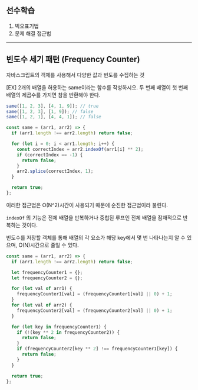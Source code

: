 ## 선수학습

1. 빅오표기법
2. 문제 해결 접근법

---

## 빈도수 세기 패턴 (Frequency Counter)

자바스크립트의 객체를 사용해서 다양한 값과 빈도를 수집하는 것

[EX] 2개의 배열을 허용하는 same이라는 함수를 작성하시오. 두 번째 배열이 첫 번째 배열의 제곱수를 가지면 참을 반환해야 한다.

```jsx
same([1, 2, 3], [4, 1, 9]); // true
same([1, 2, 3], [1, 9]); // false
same([1, 2, 1], [4, 4, 1]); // false
```

```jsx
const same = (arr1, arr2) => {
  if (arr1.length !== arr2.length) return false;

  for (let i = 0; i < arr1.length; i++) {
    const correctIndex = arr2.indexOf(arr1[i] ** 2);
    if (correctIndex == -1) {
      return false;
    }
    arr2.splice(correctIndex, 1);
  }

  return true;
};
```

이러한 접근법은 O(N^2)시간이 사용되기 때문에 순진한 접근법이라 불린다.

`indexOf` 의 기능은 전체 배열을 반복하거나 중첩된 루프인 전체 배열을 잠재적으로 반복하는 것이다.

빈도수를 저장할 객체를 통해 배열의 각 요소가 해당 key에서 몇 번 나타나는지 알 수 있으며, O(N)시간으로 줄일 수 있다.

```jsx
const same = (arr1, arr2) => {
  if (arr1.length !== arr2.length) return false;

  let frequencyCounter1 = {};
  let frequencyCounter2 = {};

  for (let val of arr1) {
    frequencyCounter1[val] = (frequencyCounter1[val] || 0) + 1;
  }
  for (let val of arr2) {
    frequencyCounter2[val] = (frequencyCounter2[val] || 0) + 1;
  }

  for (let key in frequencyCounter1) {
    if (!(key ** 2 in frequencyCounter2)) {
      return false;
    }
    if (frequencyCounter2[key ** 2] !== frequencyCounter1[key]) {
      return false;
    }
  }

  return true;
};
```
